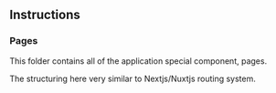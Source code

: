 ## Instructions

### Pages

This folder contains all of the application special component, pages.

The structuring here very similar to Nextjs/Nuxtjs routing system.
